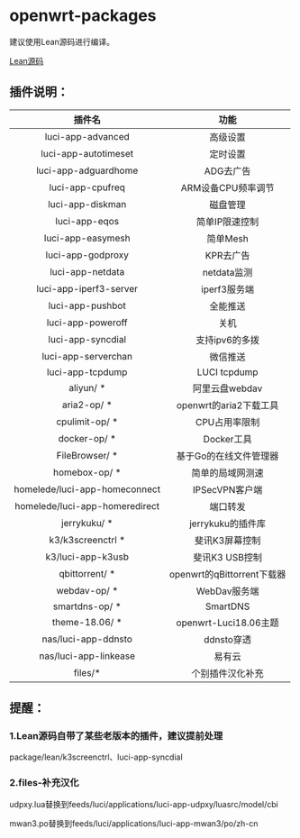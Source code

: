 # openwrt-packages

建议使用Lean源码进行编译。

[Lean源码](https://github.com/coolsnowwolf/lede)


## 插件说明：

|插件名|功能|
| :----: | :----: |
| luci-app-advanced | 高级设置 |
| luci-app-autotimeset | 定时设置 |
| luci-app-adguardhome | ADG去广告 |
| luci-app-cpufreq | ARM设备CPU频率调节 |
| luci-app-diskman | 磁盘管理 |
| luci-app-eqos | 简单IP限速控制 |
| luci-app-easymesh | 简单Mesh |
| luci-app-godproxy | KPR去广告 |
| luci-app-netdata | netdata监测 |
| luci-app-iperf3-server | iperf3服务端 |
| luci-app-pushbot | 全能推送 |
| luci-app-poweroff | 关机 |
| luci-app-syncdial | 支持ipv6的多拨 |
| luci-app-serverchan | 微信推送 |
| luci-app-tcpdump | LUCI tcpdump |
| aliyun/ * | 阿里云盘webdav |
| aria2-op/ * | openwrt的aria2下载工具 |
| cpulimit-op/ * | CPU占用率限制 |
| docker-op/ * | Docker工具 |
| FileBrowser/ * | 基于Go的在线文件管理器 |
| homebox-op/ * | 简单的局域网测速 |
| homelede/luci-app-homeconnect | IPSecVPN客户端 |
| homelede/luci-app-homeredirect | 端口转发 |
| jerrykuku/ * | jerrykuku的插件库 |
| k3/k3screenctrl * | 斐讯K3屏幕控制 |
| k3/luci-app-k3usb | 斐讯K3 USB控制 |
| qbittorrent/ * | openwrt的qBittorrent下载器 |
| webdav-op/ * | WebDav服务端 |
| smartdns-op/ * | SmartDNS |
| theme-18.06/ * | openwrt-Luci18.06主题 |
| nas/luci-app-ddnsto | ddnsto穿透 |
| nas/luci-app-linkease | 易有云 |
| files/* | 个别插件汉化补充 |


## 提醒：

### 1.Lean源码自带了某些老版本的插件，建议提前处理

package/lean/k3screenctrl、luci-app-syncdial

### 2.files-补充汉化

udpxy.lua替换到feeds/luci/applications/luci-app-udpxy/luasrc/model/cbi

mwan3.po替换到feeds/luci/applications/luci-app-mwan3/po/zh-cn


